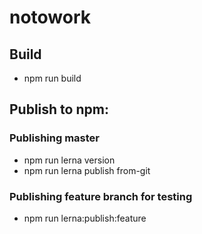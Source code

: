 # notowork

## Build
- npm run build

## Publish to npm:

### Publishing master

- npm run lerna version
- npm run lerna publish from-git

### Publishing feature branch for testing

- npm run lerna:publish:feature

